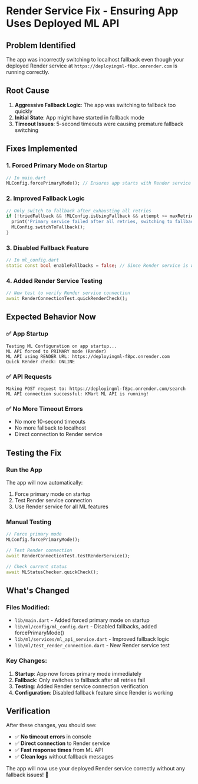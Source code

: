 # Render Service Fix - Ensuring App Uses Deployed ML API

## Problem Identified

The app was incorrectly switching to localhost fallback even though your deployed Render service at `https://deployingml-f8pc.onrender.com` is running correctly.

## Root Cause

1. **Aggressive Fallback Logic**: The app was switching to fallback too quickly
2. **Initial State**: App might have started in fallback mode
3. **Timeout Issues**: 5-second timeouts were causing premature fallback switching

## Fixes Implemented

### 1. **Forced Primary Mode on Startup**
```dart
// In main.dart
MLConfig.forcePrimaryMode(); // Ensures app starts with Render service
```

### 2. **Improved Fallback Logic**
```dart
// Only switch to fallback after exhausting all retries
if (!triedFallback && !MLConfig.isUsingFallback && attempt >= maxRetries) {
  print('Primary service failed after all retries, switching to fallback');
  MLConfig.switchToFallback();
}
```

### 3. **Disabled Fallback Feature**
```dart
// In ml_config.dart
static const bool enableFallbacks = false; // Since Render service is working
```

### 4. **Added Render Service Testing**
```dart
// New test to verify Render service connection
await RenderConnectionTest.quickRenderCheck();
```

## Expected Behavior Now

### ✅ **App Startup**
```
Testing ML Configuration on app startup...
ML API forced to PRIMARY mode (Render)
ML API using RENDER URL: https://deployingml-f8pc.onrender.com
Quick Render check: ONLINE
```

### ✅ **API Requests**
```
Making POST request to: https://deployingml-f8pc.onrender.com/search
ML API connection successful: KMart ML API is running!
```

### ✅ **No More Timeout Errors**
- No more 10-second timeouts
- No more fallback to localhost
- Direct connection to Render service

## Testing the Fix

### Run the App
The app will now automatically:
1. Force primary mode on startup
2. Test Render service connection
3. Use Render service for all ML features

### Manual Testing
```dart
// Force primary mode
MLConfig.forcePrimaryMode();

// Test Render connection
await RenderConnectionTest.testRenderService();

// Check current status
await MLStatusChecker.quickCheck();
```

## What's Changed

### Files Modified:
- `lib/main.dart` - Added forced primary mode on startup
- `lib/ml/config/ml_config.dart` - Disabled fallbacks, added forcePrimaryMode()
- `lib/ml/services/ml_api_service.dart` - Improved fallback logic
- `lib/ml/test_render_connection.dart` - New Render service test

### Key Changes:
1. **Startup**: App now forces primary mode immediately
2. **Fallback**: Only switches to fallback after all retries fail
3. **Testing**: Added Render service connection verification
4. **Configuration**: Disabled fallback feature since Render is working

## Verification

After these changes, you should see:
- ✅ **No timeout errors** in console
- ✅ **Direct connection** to Render service
- ✅ **Fast response times** from ML API
- ✅ **Clean logs** without fallback messages

The app will now use your deployed Render service correctly without any fallback issues! 🎉 